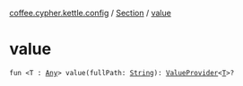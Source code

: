 [coffee.cypher.kettle.config](../index.md) / [Section](index.md) / [value](./value.md)

# value

`fun <T : `[`Any`](https://kotlinlang.org/api/latest/jvm/stdlib/kotlin/-any/index.html)`> value(fullPath: `[`String`](https://kotlinlang.org/api/latest/jvm/stdlib/kotlin/-string/index.html)`): `[`ValueProvider`](../../coffee.cypher.kettle.config.value/-value-provider/index.md)`<`[`T`](value.md#T)`>?`